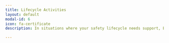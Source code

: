 ```yaml
---
title: Lifecycle Activities
layout: default
modal-id: 6
icon: fa-certificate
description: In situations where your safety lifecycle needs support, Black Ice Systems have personnel that can help. Whether it is carrying out a code review, performing safety integrity level calculations, developing layer of protection analysis, or reviewing hardware selections, our engineers have the right combination of skills, experience, and a practical approach to ensure that you achieve the best outcomes.

---
```


